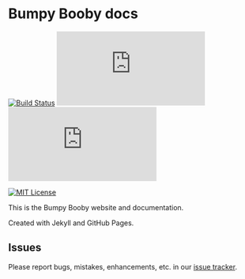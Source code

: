 # Bumpy Booby docs

[![Build Status](https://travis-ci.org/bugtrackr/docs.svg?branch=gh-pages)](https://travis-ci.org/bugtrackr/docs)
[![Open Issues](https://bb.bugtrackr.eu/index.php?page=api&project=docs&XMODE=badge&open=open&shields_label=open_issues&shields_color=red)](https://bb.bugtrackr.eu/index.php?project=docs&page=issues)
[![Closed Issues](https://bb.bugtrackr.eu/index.php?page=api&project=docs&XMODE=badge&open=closed&shields_label=closed_issues&shields_color=green)](https://bb.bugtrackr.eu/index.php?project=docs&page=issues&open=closed)

[![MIT License](https://img.shields.io/badge/license-MIT-blue.png?style=plastic)](https://docs.bugtrackr.eu/license/)

This is the Bumpy Booby website and documentation.

Created with Jekyll and GitHub Pages.

## Issues

Please report bugs, mistakes, enhancements, etc. in our [issue tracker](https://bb.bugtrackr.eu/index.php?project=docs&page=issues).
